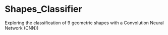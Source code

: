 # Shapes_Classifier
Exploring the classification of 9 geometric shapes with a Convolution Neural Network (CNN))
